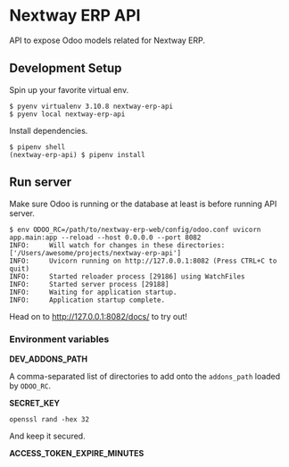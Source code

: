 # Nextway ERP API

API to expose Odoo models related for Nextway ERP.

## Development Setup

Spin up your favorite virtual env.

```console
$ pyenv virtualenv 3.10.8 nextway-erp-api
$ pyenv local nextway-erp-api
```

Install dependencies.

```console
$ pipenv shell
(nextway-erp-api) $ pipenv install
```

## Run server

Make sure Odoo is running or the database at least is before running API server.

```console
$ env ODOO_RC=/path/to/nextway-erp-web/config/odoo.conf uvicorn app.main:app --reload --host 0.0.0.0 --port 8082
INFO:     Will watch for changes in these directories: ['/Users/awesome/projects/nextway-erp-api']
INFO:     Uvicorn running on http://127.0.0.1:8082 (Press CTRL+C to quit)
INFO:     Started reloader process [29186] using WatchFiles
INFO:     Started server process [29188]
INFO:     Waiting for application startup.
INFO:     Application startup complete.
```

Head on to http://127.0.0.1:8082/docs/ to try out!

### Environment variables

**DEV_ADDONS_PATH**

A comma-separated list of directories to add onto the `addons_path` loaded by `ODOO_RC`.

**SECRET_KEY**

```openssl rand -hex 32```

And keep it secured.

**ACCESS_TOKEN_EXPIRE_MINUTES**
